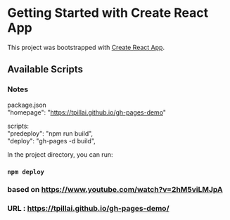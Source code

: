 # Getting Started with Create React App

This project was bootstrapped with [Create React App](https://github.com/facebook/create-react-app).

## Available Scripts

### Notes 
package.json <br/>
  "homepage": "https://tpillai.github.io/gh-pages-demo" 

scripts: <br/>
"predeploy": "npm run build", <br/>
"deploy": "gh-pages -d build",<br/>

In the project directory, you can run:

### `npm deploy`

### based on https://www.youtube.com/watch?v=2hM5viLMJpA

### URL : https://tpillai.github.io/gh-pages-demo/